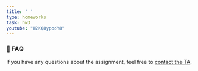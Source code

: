 ```yaml
---
title: ' '
type: homeworks
task: hw3
youtube: "H2KQ8ypooY8"
---
```


### 🥲 FAQ
If you have any questions about the assignment, feel free to [contact the TA](/staff/#teaching-assistant).